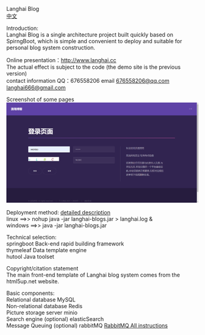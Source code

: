 Langhai Blog  
[中文](./README.md)  

Introduction:  
Langhai Blog is a single architecture project built quickly based on SpirngBoot, 
which is simple and convenient to deploy and suitable for personal blog system construction.

Online presentation：http://www.langhai.cc  
The actual effect is subject to the code (the demo site is the previous version)   
contact information QQ：676558206 email 676558206@qq.com langhai666@gmail.com

Screenshot of some pages  
![登录页面截图](./images/登录页面截图.png)

Deployment method:  [detailed description](https://langhai.cc/article/articleShow?id=38)  
linux ==>> nohup java -jar langhai-blogs.jar > langhai.log &  
windows ==>> java -jar langhai-blogs.jar

Technical selection:  
springboot Back-end rapid building framework   
thymeleaf Data template engine  
hutool Java toolset

Copyright/citation statement  
The main front-end template of Langhai blog system comes from the html5up.net website.  

Basic components:  
Relational database MySQL  
Non-relational database Redis  
Picture storage server minio  
Search engine (optional) elasticSearch  
Message Queuing (optional) rabbitMQ   <a href="https://langhai.cc/article/articleShow?id=33">RabbitMQ All instructions</a>
